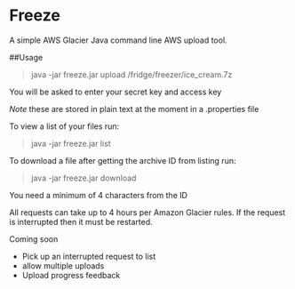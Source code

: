 # Freeze
A simple AWS Glacier Java command line AWS upload tool.


##Usage

>java -jar freeze.jar  upload /fridge/freezer/ice_cream.7z

You will be asked to enter your secret key and access key

*Note* these are stored in plain text at the moment in a .properties file

To view a list of your files run:
> java -jar freeze.jar list

To download a file after getting the archive ID from listing run:
> java -jar freeze.jar download <ID>

You need a minimum of 4 characters from the ID

All requests can take up to 4 hours per Amazon Glacier rules. If the request is interrupted then it must be restarted.

Coming soon

- Pick up an interrupted request to list
- allow multiple uploads
- Upload progress feedback
